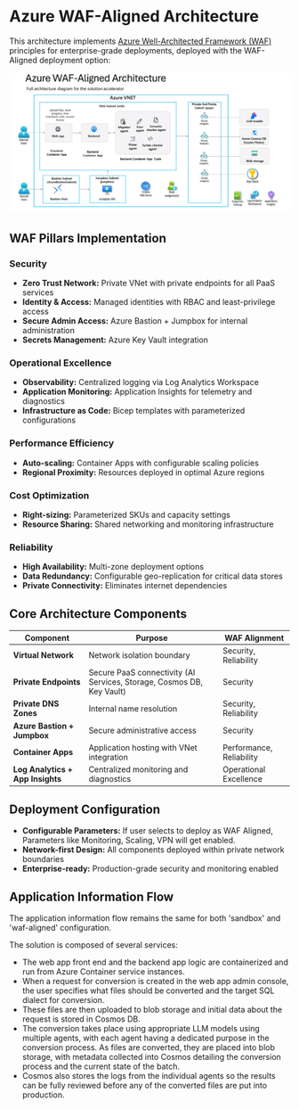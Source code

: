 # Azure WAF-Aligned Architecture

This architecture implements [Azure Well-Architected Framework (WAF)](https://learn.microsoft.com/en-us/azure/well-architected/) principles for enterprise-grade deployments, deployed with the WAF-Aligned deployment option: 

![WAF-Aligned Architecture Diagram](../docs/images/read_me/solArchitectureWAF.png)

## WAF Pillars Implementation

###  Security
- **Zero Trust Network:** Private VNet with private endpoints for all PaaS services
- **Identity & Access:** Managed identities with RBAC and least-privilege access
- **Secure Admin Access:** Azure Bastion + Jumpbox for internal administration
- **Secrets Management:** Azure Key Vault integration

###  Operational Excellence  
- **Observability:** Centralized logging via Log Analytics Workspace
- **Application Monitoring:** Application Insights for telemetry and diagnostics
- **Infrastructure as Code:** Bicep templates with parameterized configurations

### Performance Efficiency
- **Auto-scaling:** Container Apps with configurable scaling policies
- **Regional Proximity:** Resources deployed in optimal Azure regions

###  Cost Optimization
- **Right-sizing:** Parameterized SKUs and capacity settings
- **Resource Sharing:** Shared networking and monitoring infrastructure

###  Reliability
- **High Availability:** Multi-zone deployment options
- **Data Redundancy:** Configurable geo-replication for critical data stores
- **Private Connectivity:** Eliminates internet dependencies

## Core Architecture Components

| Component | Purpose | WAF Alignment |
|-----------|---------|---------------|
| **Virtual Network** | Network isolation boundary | Security, Reliability |
| **Private Endpoints** | Secure PaaS connectivity (AI Services, Storage, Cosmos DB, Key Vault) | Security |
| **Private DNS Zones** | Internal name resolution | Security, Reliability |
| **Azure Bastion + Jumpbox** | Secure administrative access | Security |
| **Container Apps** | Application hosting with VNet integration | Performance, Reliability |
| **Log Analytics + App Insights** | Centralized monitoring and diagnostics | Operational Excellence |

## Deployment Configuration
- **Configurable Parameters:** If user selects to deploy as WAF Aligned, Parameters like Monitoring, Scaling, VPN will get enabled.
- **Network-first Design:** All components deployed within private network boundaries
- **Enterprise-ready:** Production-grade security and monitoring enabled

## Application Information Flow

The application information flow remains the same for both 'sandbox' and 'waf-aligned' configuration. 

The solution is composed of several services:

- The web app front end and the backend app logic are containerized and run from Azure Container service instances. 
- When a request for conversion is created in the web app admin console, the user specifies what files should be converted and the target SQL dialect for conversion. 
- These files are then uploaded to blob storage and initial data about the request is stored in Cosmos DB. 
- The conversion takes place using appropriate LLM models using multiple agents, with each agent having a dedicated purpose in the conversion process. As files are converted, they are placed into blob storage, with metadata collected into Cosmos detailing the conversion process and the current state of the batch. 
- Cosmos also stores the logs from the individual agents so the results can be fully reviewed before any of the converted files are put into production.
